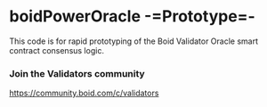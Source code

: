 # boidPowerOracle -=Prototype=-
This code is for rapid prototyping of the Boid Validator Oracle smart contract consensus logic.

### Join the Validators community
https://community.boid.com/c/validators
